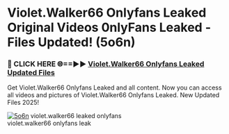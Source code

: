 # Violet.Walker66 Onlyfans Leaked Original Videos 0nlyFans Leaked - Files Updated! (5o6n)

<h3>🔴 CLICK HERE 🌐==►► <a href="https://tinyurl.com/x26r9saj" rel="nofollow">Violet.Walker66 Onlyfans Leaked Updated Files</a></h3>

Get Violet.Walker66 Onlyfans Leaked and all content. Now you can access all videos and pictures of Violet.Walker66 Onlyfans Leaked. New Updated Files 2025!

[![5o6n](https://i.imgur.com/LkgZPqh.gif)](https://tinyurl.com/x26r9saj)
violet.walker66 leaked onlyfans<br>
violet.walker66 onlyfans leak
